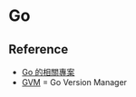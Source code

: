 Go
===

Reference
---------

- [Go 的相關專案](https://github.com/golang/go/wiki/Projects)
- [GVM](https://github.com/moovweb/gvm) = Go Version Manager

